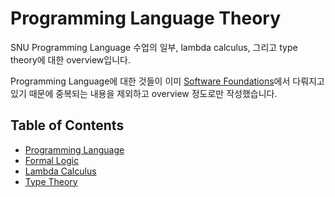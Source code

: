 # Programming Language Theory

SNU Programming Language 수업의 일부, lambda calculus, 그리고 type theory에 대한 overview입니다.

Programming Language에 대한 것들이 이미 [Software Foundations](/coq/README.md)에서 다뤄지고 있기 때문에 중복되는 내용을 제외하고 overview 정도로만 작성했습니다.

## Table of Contents

* [Programming Language](01_programming_language.md)
* [Formal Logic](02_formal_logic.md)
* [Lambda Calculus](03_lambda.md)
* [Type Theory](04_type.md)
